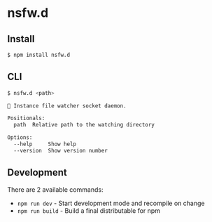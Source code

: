 # nsfw.d

## Install

```bash
$ npm install nsfw.d
```


## CLI

```bash
$ nsfw.d <path>

🚀 Instance file watcher socket daemon.

Positionals:
  path  Relative path to the watching directory                         [string]

Options:
  --help     Show help                                                 [boolean]
  --version  Show version number                                       [boolean]
```


## Development

There are 2 available commands:

- `npm run dev` - Start development mode and recompile on change
- `npm run build` - Build a final distributable for npm
